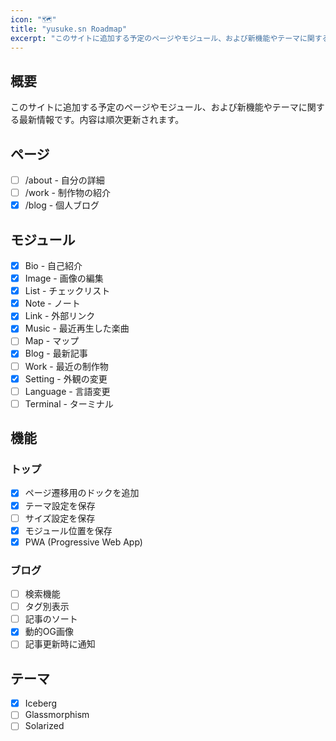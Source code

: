 ```yaml
---
icon: "🗺️"
title: "yusuke.sn Roadmap"
excerpt: "このサイトに追加する予定のページやモジュール、および新機能やテーマに関する最新情報です。"
---
```


## 概要

このサイトに追加する予定のページやモジュール、および新機能やテーマに関する最新情報です。内容は順次更新されます。

## ページ

- [ ] /about - 自分の詳細
- [ ] /work - 制作物の紹介
- [x] /blog - 個人ブログ

## モジュール

- [x] Bio - 自己紹介
- [x] Image - 画像の編集
- [x] List - チェックリスト
- [x] Note - ノート
- [x] Link - 外部リンク
- [x] Music - 最近再生した楽曲
- [ ] Map - マップ
- [x] Blog - 最新記事
- [ ] Work - 最近の制作物
- [x] Setting - 外観の変更
- [ ] Language - 言語変更
- [ ] Terminal - ターミナル

## 機能

### トップ

- [x] ページ遷移用のドックを追加
- [x] テーマ設定を保存
- [ ] サイズ設定を保存
- [x] モジュール位置を保存
- [x] PWA (Progressive Web App)

### ブログ

- [ ] 検索機能
- [ ] タグ別表示
- [ ] 記事のソート
- [x] 動的OG画像
- [ ] 記事更新時に通知

## テーマ

- [x] Iceberg
- [ ] Glassmorphism
- [ ] Solarized
